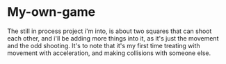 # My-own-game
The still in process project i'm into, is about two squares that can shoot each other, and i'll be adding more things into it, as it's just the movement and the odd shooting. It's to note that it's my first time treating with movement with acceleration, and making collisions with someone else.
